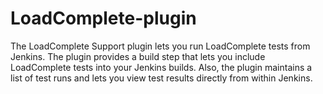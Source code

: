 # LoadComplete-plugin
The LoadComplete Support plugin lets you run LoadComplete tests from Jenkins. The plugin provides a build step that lets you include LoadComplete tests into your Jenkins builds. Also, the plugin maintains a list of test runs and lets you view test results directly from within Jenkins.